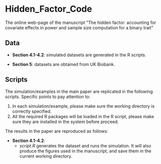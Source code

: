 # Hidden_Factor_Code
The online web-page of the manuscript "The hidden factor: accounting for covariate effects in power and sample size computation for a binary trait"

## Data

- **Section 4.1-4.2**: simulated datasets are generated in the R scripts.

- **Section 5**: datasets are obtained from UK Biobank.

## Scripts

The simulation/examples in the main paper are replicated in the following scripts. Specific points to pay attention to:
1. In each simulation/example, please make sure the working directory is correctly specified.
2. All the required R packages will be loaded in the R script, please make sure they are installed in the system before proceed.


The results in the paper are reproduced as follows:

- **Section 4.1-4.2**:  
     - *script.R* generates the dataset and runs the simulation. It will also produce the figures used in the manuscript, and save them in the current working directory.
